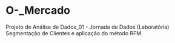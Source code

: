 # O-_Mercado
Projeto de Análise de Dados_01 - Jornada de Dados (Laboratória) Segmentação de Clientes e aplicação do método RFM.
